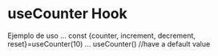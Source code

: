 # useCounter Hook

Ejemplo de uso
...
   const {counter, increment, decrement, reset}=useCounter(10)
...
useCounter() //have a default value